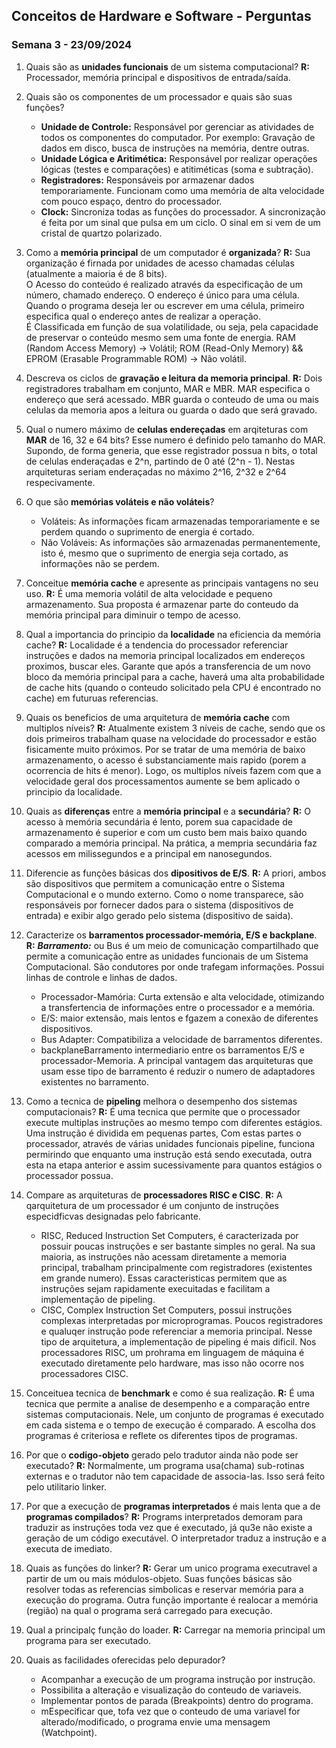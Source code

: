 ## Conceitos de Hardware e Software - Perguntas
### Semana 3 - 23/09/2024
1. Quais são as **unidades funcionais** de um sistema computacional?
    **R:** Processador, memória principal e dispositivos de entrada/saída.

2. Quais são os componentes de um processador e quais são suas funções?
    - **Unidade de Controle:** Responsável por gerenciar as atividades de todos os componentes do computador. Por exemplo: Gravação de dados em disco, busca de instruções na memória, dentre outras.
    - **Unidade Lógica e Aritimética:** Responsável por realizar operações lógicas (testes e comparações) e atitiméticas (soma e subtração).
    - **Registradores:** Responsáveis por armazenar dados temporariamente. Funcionam como uma memória de alta velocidade com pouco espaço, dentro do processador.
    - **Clock:** Sincroniza todas as funções do processador. A sincronização é feita por um sinal que pulsa em um ciclo. O sinal em si vem de um cristal de quartzo polarizado.

3. Como a **memória principal** de um computador é **organizada**?
    **R:** Sua organização é firnada por unidades de acesso chamadas células (atualmente a maioria é de 8 bits). <br>O Acesso do conteúdo é realizado através da especificação de um número, chamado endereço. O endereço é único para uma célula. Quando o programa deseja ler ou escrever em uma célula, primeiro especifica qual o endereço antes de realizar a operação. <br>É Classificada em função de sua volatilidade, ou seja, pela capacidade de preservar o conteúdo mesmo sem uma fonte de energia. RAM (Random Access Memory) -> Volátil; ROM (Read-Only Memory) && EPROM (Erasable Programmable ROM) -> Não volátil.

4. Descreva os ciclos de **gravação e leitura da memoria principal**.
    **R:** Dois registradores trabalham em conjunto, MAR e MBR.
    MAR especifica o endereço que será acessado. MBR guarda o conteudo de uma ou mais celulas da memoria apos a leitura ou guarda o dado que será gravado.

5. Qual o numero máximo de **celulas endereçadas** em arqiteturas com **MAR** de 16, 32 e 64 bits?
    Esse numero é definido pelo tamanho do MAR. Supondo, de forma generia, que esse registrador possua n bits, o total de celulas enderaçadas e 2^n, partindo de 0 até (2^n - 1). Nestas arquiteturas seriam enderaçadas no máximo 2^16, 2^32 e 2^64 respecivamente.

6. O que são **memórias voláteis e não voláteis**?
    - Voláteis: As informações ficam armazenadas temporariamente e se perdem quando o suprimento de energia é cortado.
    - Não Voláveis: As informações são armazenadas permanentemente, isto é, mesmo que o suprimento de energia seja cortado, as informações não se perdem.

7. Conceitue **memória cache** e apresente as principais vantagens no seu uso.
    **R:** É uma memoria volátil de alta velocidade e pequeno armazenamento. Sua proposta é armazenar parte do conteudo da memória principal para diminuir o tempo de acesso.

8. Qual a importancia do principio da **localidade** na eficiencia da memória cache?
    **R:** Localidade é a tendencia do processador referenciar instruções e dados na memoria principal localizados em endereços proximos, buscar eles. Garante que após a transferencia de um novo bloco da memória principal para a cache, haverá uma alta probabilidade de cache hits (quando o conteudo solicitado pela CPU é encontrado no cache) em futuruas referencias.

9. Quais os beneficios de uma arquitetura de **memória cache** com multiplos níveis?
    **R:** Atualmente existem 3 níveis de cache, sendo que os dois primeiros trabalham quase na velocidade do processador e estão fisicamente muito próximos. Por se tratar de uma memória de baixo armazenamento, o acesso é substanciamente mais rapido (porem a ocorrencia de hits é menor). Logo, os multiplos níveis fazem com que a velocidade geral dos processamentos aumente se bem aplicado o principio da localidade.

10. Quais as **diferenças** entre a **memória principal** e a **secundária**?
    **R:** O acesso à memória secundária é lento, porem sua capacidade de armazenamento é superior e com um custo bem mais baixo quando comparado a memória principal. Na prática, a mempria secundária faz acessos em milissegundos e a principal em nanosegundos.

11. Diferencie as funções básicas dos **dipositivos de E/S**.
    **R:** A priori, ambos são dispositivos que permitem a comunicação entre o Sistema Computacional e o mundo externo. Como o nome transparece, são responsáveis por fornecer dados para o sistema (dispositivos de entrada) e exibir algo gerado pelo sistema (dispositivo de saida).

12. Caracterize os **barramentos processador-memória, E/S e backplane**.
    **R:** _**Barramento:**_ ou Bus é um meio de comunicação compartilhado que permite a comunicação entre as unidades funcionais de um Sistema Computacional. São condutores por onde trafegam informações. Possui linhas de controle e linhas de dados.
    - Processador-Mamória: Curta extensão e alta velocidade, otimizando a transfertencia de informações entre o processador e a memória.
    - E/S: maior extensão, mais lentos e fgazem a conexão de diferentes dispositivos.
    - Bus Adapter: Compatibiliza a velocidade de barramentos diferentes.
    - backplaneBarramento intermediario entre os barramentos E/S e processador-Memoria. A principal vantagem das arquiteturas que usam esse tipo de barramento é reduzir o numero de adaptadores existentes no barramento.

13. Como a tecnica de **pipeling** melhora o desempenho dos sistemas computacionais?
    **R:** É uma tecnica que permite que o processador execute multiplas instruções ao mesmo tempo com diferentes estágios. Uma instrução é dividida em pequenas partes, Com estas partes o processador, através de várias unidades funcionais pipeline, funciona permirindo que enquanto uma instrução está sendo executada, outra esta na etapa anterior e assim sucessivamente para quantos estágios o processador possua.

14. Compare as arquiteturas de **processadores RISC e CISC**.
    **R:** A qarquitetura de um processador é um conjunto de instruções especidficvas designadas pelo fabricante.
    - RISC, Reduced Instruction Set Computers, é caracterizada por possuir poucas instruções e ser bastante simples no geral. Na sua maioria, as instruções não acessam diretamente a memoria principal, trabalham principalmente com registradores (existentes em grande numero). Essas caracteristicas permitem que as instruções sejam rapidamente execuitadas e facilitam a implementação de pipeling.
    - CISC, Complex Instruction Set Computers, possui instruções complexas interpretadas por microprogramas. Poucos registradores e qualuqer instrução pode referenciar a memoria principal. Nesse tipo de arquitetura, a implementação de pipeling é mais dificil.
    Nos processadores RISC, um prohrama em linguagem de máquina é executado diretamente pelo hardware, mas isso não ocorre nos processadores CISC.

15. Conceituea tecnica de **benchmark** e como é sua realização.
    **R:** É uma tecnica que permite a analise de desempenho e a comparação entre sistemas computacionais. Nele, um conjunto de programas é executado em cada sistema e o tempo de execução é comparado. A escolha dos programas é criteriosa e reflete os diferentes tipos de programas.

16. Por que o **codigo-objeto** gerado pelo tradutor ainda não pode ser executado?
    **R:** Normalmente, um programa usa(chama) sub-rotinas externas e o tradutor não tem capacidade de associa-las. Isso será feito pelo utilitario linker.

17. Por que a execução de **programas interpretados** é mais lenta que a de **programas compilados**?
    **R:** Programs interpretados demoram para traduzir as instruções toda vez que é executado, já qu3e não existe a geração de um código executável. O interpretador traduz a instrução e a executa de imediato.

18. Quais as funções do linker?
    **R:** Gerar um unico programa executravel a partir de um ou mais módulos-objeto. Suas funções básicas são resolver todas as referencias simbolicas e reservar memória para a execução do programa. Outra função importante é realocar a memória (região) na qual o programa será carregado para execução.

19. Qual a principalç função do loader.
    **R:** Carregar na memoria principal um programa para ser executado.

20. Quais as facilidades oferecidas pelo depurador?
    - Acompanhar a execução de um programa instrução por instrução.
    - Possibilita a alteração e visualização do conteudo de variaveis.
    - Implementar pontos de parada (Breakpoints) dentro do programa.
    - mEspecificar que, tofa vez que o conteudo de uma variavel for alterado/modificado, o programa envie uma mensagem (Watchpoint).